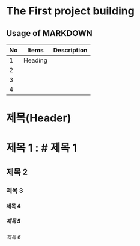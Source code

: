 # The First project building
## Usage of MARKDOWN 

|No|Items|Description|
|--|--|--|
| 1 | Heading |  |
| 2 |  |  |
| 3 |  |  |
| 4 |  |  |

# 제목(Header)
# 제목 1 : # 제목 1
## 제목 2
### 제목 3
#### 제목 4
##### 제목 5
###### 제목 6


